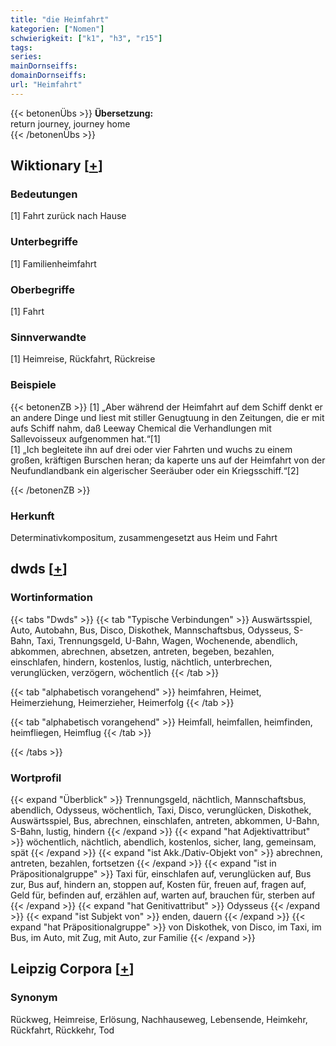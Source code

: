 ```yaml
---
title: "die Heimfahrt"
kategorien: ["Nomen"]
schwierigkeit: ["k1", "h3", "r15"]
tags:
series:
mainDornseiffs:
domainDornseiffs:
url: "Heimfahrt"
---
```


{{< betonenÜbs >}}
**Übersetzung:**  
return  journey, journey  home  
{{< /betonenÜbs >}}

## Wiktionary [[+](https://de.wiktionary.org/wiki/Heimfahrt)]

### Bedeutungen
[1] Fahrt zurück nach Hause  

### Unterbegriffe
[1] Familienheimfahrt  

### Oberbegriffe
[1] Fahrt  

### Sinnverwandte
[1] Heimreise, Rückfahrt, Rückreise  

### Beispiele
{{< betonenZB >}}
[1] „Aber während der Heimfahrt auf dem Schiff denkt er an andere Dinge und liest mit stiller Genugtuung in den Zeitungen, die er mit aufs Schiff nahm, daß Leeway Chemical die Verhandlungen mit Sallevoisseux aufgenommen hat.“[1]  
[1] „Ich begleitete ihn auf drei oder vier Fahrten und wuchs zu einem großen, kräftigen Burschen heran; da kaperte uns auf der Heimfahrt von der Neufundlandbank ein algerischer Seeräuber oder ein Kriegsschiff.“[2]  

{{< /betonenZB >}}
### Herkunft
Determinativkompositum, zusammengesetzt aus Heim und Fahrt  



## dwds [[+](https://www.dwds.de/wb/Heimfahrt)]

### Wortinformation
{{< tabs "Dwds" >}}
{{< tab "Typische Verbindungen" >}}
Auswärtsspiel, Auto, Autobahn, Bus, Disco, Diskothek, Mannschaftsbus, Odysseus, S-Bahn, Taxi, Trennungsgeld, U-Bahn, Wagen, Wochenende, abendlich, abkommen, abrechnen, absetzen, antreten, begeben, bezahlen, einschlafen, hindern, kostenlos, lustig, nächtlich, unterbrechen, verunglücken, verzögern, wöchentlich
{{< /tab >}}

{{< tab "alphabetisch vorangehend" >}}
heimfahren, Heimet, Heimerziehung, Heimerzieher, Heimerfolg
{{< /tab >}}

{{< tab "alphabetisch vorangehend" >}}
Heimfall, heimfallen, heimfinden, heimfliegen, Heimflug
{{< /tab >}}

{{< /tabs >}}

### Wortprofil
{{< expand "Überblick" >}} Trennungsgeld, nächtlich, Mannschaftsbus, abendlich, Odysseus, wöchentlich, Taxi, Disco, verunglücken, Diskothek, Auswärtsspiel, Bus, abrechnen, einschlafen, antreten, abkommen, U-Bahn, S-Bahn, lustig, hindern {{< /expand >}}
{{< expand "hat Adjektivattribut" >}} wöchentlich, nächtlich, abendlich, kostenlos, sicher, lang, gemeinsam, spät {{< /expand >}}
{{< expand "ist Akk./Dativ-Objekt von" >}} abrechnen, antreten, bezahlen, fortsetzen {{< /expand >}}
{{< expand "ist in Präpositionalgruppe" >}} Taxi für, einschlafen auf, verunglücken auf, Bus zur, Bus auf, hindern an, stoppen auf, Kosten für, freuen auf, fragen auf, Geld für, befinden auf, erzählen auf, warten auf, brauchen für, sterben auf {{< /expand >}}
{{< expand "hat Genitivattribut" >}} Odysseus {{< /expand >}}
{{< expand "ist Subjekt von" >}} enden, dauern {{< /expand >}}
{{< expand "hat Präpositionalgruppe" >}} von Diskothek, von Disco, im Taxi, im Bus, im Auto, mit Zug, mit Auto, zur Familie {{< /expand >}}

## Leipzig Corpora [[+](https://corpora.uni-leipzig.de/en/res?word=Heimfahrt&corpusId=deu_newscrawl-public_2018)]


### Synonym
Rückweg, Heimreise, Erlösung, Nachhauseweg, Lebensende, Heimkehr, Rückfahrt, Rückkehr, Tod

